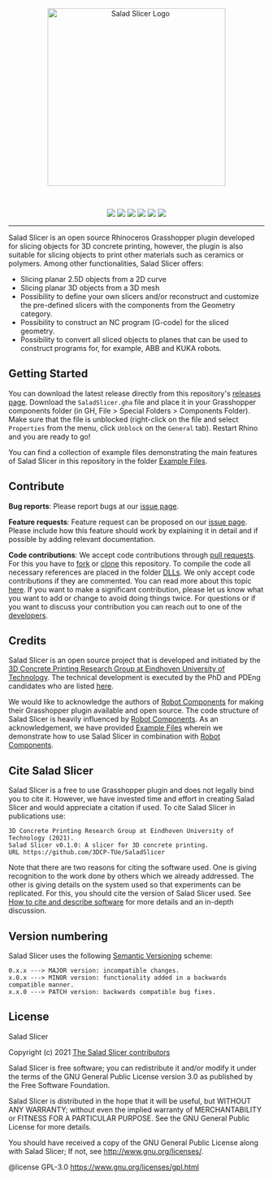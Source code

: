 <p align="center">
  <img src="https://user-images.githubusercontent.com/24313771/130939816-62267ff3-533c-462f-aed5-f12da5610828.png" width="350" title="Salad Slicer Logo">
</p>
  
  <br>
  
 <p align="center"> 
  <img src="https://img.shields.io/github/v/release/3DCP-TUe/SaladSlicer?label=stable&style=flat-square">
  <img src="https://img.shields.io/github/v/release/3DCP-TUe/SaladSlicer?label=latest&include_prereleases&style=flat-square">
  <img src="https://img.shields.io/github/downloads/3DCP-TUe/SaladSlicer/total?style=flat-square">
  <img src="https://img.shields.io/github/license/3DCP-TUe/SaladSlicer?style=flat-square">
  <img src="https://img.shields.io/github/issues-raw/3DCP-TUe/SaladSlicer?style=flat-square">
  <img src="https://img.shields.io/github/issues-closed-raw/3DCP-TUe/SaladSlicer?style=flat-square">
</p>

---

Salad Slicer is an open source Rhinoceros Grasshopper plugin developed for slicing objects for 3D concrete printing, however, the plugin is also suitable for slicing objects to print other materials such as ceramics or polymers. Among other functionalities, Salad Slicer offers: 

- Slicing planar 2.5D objects from a 2D curve
- Slicing planar 3D objects from a 3D mesh
- Possibility to define your own slicers and/or reconstruct and customize the pre-defined slicers with the components from the Geometry category. 
- Possibility to construct an NC program (G-code) for the sliced geometry. 
- Possibility to convert all sliced objects to planes that can be used to construct programs for, for example, ABB and KUKA robots. 

## Getting Started
You can download the latest release directly from this repository's [releases page](https://github.com/3DCP-TUe/SaladSlicer/releases). Download the `SaladSlicer.gha` file and place it in your Grasshopper components folder (in GH, File > Special Folders > Components Folder). Make sure that the file is unblocked (right-click on the file and select `Properties` from the menu, click `Unblock` on the `General` tab). Restart Rhino and you are ready to go!

You can find a collection of example files demonstrating the main features of Salad Slicer in this repository in the folder [Example Files](https://github.com/3DCP-TUe/SaladSlicer/tree/master/ExampleFiles). 

## Contribute

**Bug reports**: Please report bugs at our [issue page](https://github.com/3DCP-TUe/SaladSlicer/issues). 

**Feature requests**: Feature request can be proposed on our [issue page](https://github.com/3DCP-TUe/SaladSlicer/issues). Please include how this feature should work by explaining it in detail and if possible by adding relevant documentation.

**Code contributions**: We accept code contributions through [pull requests](https://help.github.com/en/github/collaborating-with-issues-and-pull-requests/about-pull-requests). For this you have to [fork](https://help.github.com/en/github/getting-started-with-github/fork-a-repo) or [clone](https://help.github.com/en/github/creating-cloning-and-archiving-repositories/cloning-a-repository) this repository. To compile the code all necessary references are placed in the folder [DLLs](https://github.com/3DCP-TUe/SaladSlicer/tree/master/DLLs). We only accept code contributions if they are commented. You can read more about this topic [here](https://docs.microsoft.com/en-us/dotnet/csharp/codedoc). If you want to make a significant contribution, please let us know what you want to add or change to avoid doing things twice. For questions or if you want to discuss your contribution you can reach out to one of the [developers](https://github.com/3DCP-TUe/SaladSlicer/graphs/contributors). 

## Credits
Salad Slicer is an open source project that is developed and initiated by the [3D Concrete Printing Research Group at Eindhoven University of Technology](https://www.tue.nl/en/research/research-groups/structural-engineering-and-design/3d-concrete-printing/). The technical development is executed by the PhD and PDEng candidates who are listed [here](https://github.com/3DCP-TUe/SaladSlicer/graphs/contributors).

We would like to acknowledge the authors of [Robot Components](https://github.com/RobotComponents/RobotComponents) for making their Grasshopper plugin available and open source. The code structure of Salad Slicer is heavily influenced by [Robot Components](https://github.com/RobotComponents/RobotComponents). As an acknowledgement, we have provided [Example Files](https://github.com/3DCP-TUe/SaladSlicer/tree/master/ExampleFiles) wherein we demonstrate how to use Salad Slicer in combination with [Robot Components](https://github.com/RobotComponents/RobotComponents). 

## Cite Salad Slicer
Salad Slicer is a free to use Grasshopper plugin and does not legally bind you to cite it. However, we have invested time and effort in creating Salad Slicer and would appreciate a citation if used. To cite Salad Slicer in publications use:

```
3D Concrete Printing Research Group at Eindhoven University of Technology (2021). 
Salad Slicer v0.1.0: A slicer for 3D concrete printing. 
URL https://github.com/3DCP-TUe/SaladSlicer
```

Note that there are two reasons for citing the software used. One is giving recognition to the work done by others which we already addressed. The other is giving details on the system used so that experiments can be replicated. For this, you should cite the version of Salad Slicer used. See [How to cite and describe software](https://software.ac.uk/how-cite-software) for more details and an in-depth discussion.

## Version numbering
Salad Slicer uses the following [Semantic Versioning](https://semver.org/) scheme: 

```
0.x.x ---> MAJOR version: incompatible changes. 
x.0.x ---> MINOR version: functionality added in a backwards compatible manner.  
x.x.0 ---> PATCH version: backwards compatible bug fixes.
```

## License
Salad Slicer

Copyright (c) 2021 [The Salad Slicer contributors](https://github.com/3DCP-TUe/SaladSlicer/graphs/contributors)

Salad Slicer is free software; you can redistribute it and/or modify it under the terms of the GNU General Public License version 3.0 as published by the Free Software Foundation. 

Salad Slicer is distributed in the hope that it will be useful, but WITHOUT ANY WARRANTY; without even the implied warranty of MERCHANTABILITY or FITNESS FOR A PARTICULAR PURPOSE. See the GNU General Public License for more details.

You should have received a copy of the GNU General Public License along with Salad Slicer; If not, see <http://www.gnu.org/licenses/>.

@license GPL-3.0 <https://www.gnu.org/licenses/gpl.html>
